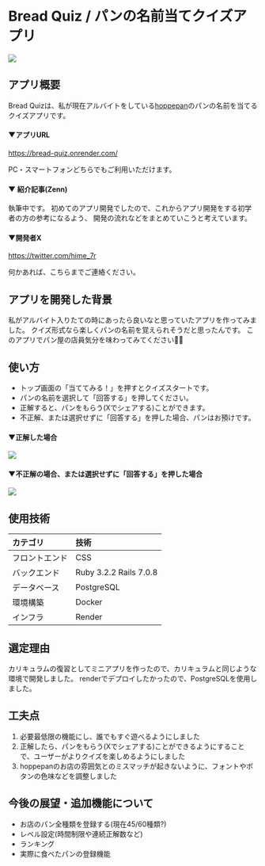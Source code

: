 # Bread Quiz / パンの名前当てクイズアプリ
![](https://i.gyazo.com/2f774a5cc714356ed612aafe13428cbe.jpg)

## アプリ概要
Bread Quizは、私が現在アルバイトをしている[hoppepan](https://www.instagram.com/hoppe_pan/)のパンの名前を当てるクイズアプリです。

#### ▼アプリURL
https://bread-quiz.onrender.com/

PC・スマートフォンどちらでもご利用いただけます。

#### ▼ 紹介記事(Zenn)
執筆中です。
初めてのアプリ開発でしたので、これからアプリ開発をする初学者の方の参考になるよう、
開発の流れなどをまとめていこうと考えています。

#### ▼開発者X
https://twitter.com/hime_7r

何かあれば、こちらまでご連絡ください。

## アプリを開発した背景
私がアルバイト入りたての時にあったら良いなと思っていたアプリを作ってみました。
クイズ形式なら楽しくパンの名前を覚えられそうだと思ったんです。
このアプリでパン屋の店員気分を味わってみてください🍞✨

## 使い方
- トップ画面の「当ててみる！」を押すとクイズスタートです。
- パンの名前を選択して「回答する」を押してください。
- 正解すると、パンをもらう(Xでシェアする)ことができます。
- 不正解、または選択せずに「回答する」を押した場合、パンはお預けです。

#### ▼正解した場合
![](https://i.gyazo.com/a075577fdc1af0dd7740ed7b366fcf10.gif)

#### ▼不正解の場合、または選択せずに「回答する」を押した場合
![](https://i.gyazo.com/2d286a96f05feb09afff2008f0da67d5.gif)

## 使用技術
|カテゴリ|技術|
|:--|:--|
|フロントエンド|CSS|
|バックエンド|Ruby 3.2.2 Rails 7.0.8|
|データベース|PostgreSQL|
|環境構築|Docker|
|インフラ|Render|

## 選定理由
カリキュラムの復習としてミニアプリを作ったので、カリキュラムと同じような環境で開発しました。
renderでデプロイしたかったので、PostgreSQLを使用しました。

## 工夫点
1. 必要最低限の機能にし、誰でもすぐ遊べるようにしました
2. 正解したら、パンをもらう(Xでシェアする)ことができるようにすることで、ユーザーがよりクイズを楽しめるようにしました
3. hoppepanのお店の雰囲気とのミスマッチが起きないように、フォントやボタンの色味などを調整しました

## 今後の展望・追加機能について
- お店のパン全種類を登録する(現在45/60種類?)
- レベル設定(時間制限や連続正解数など)
- ランキング
- 実際に食べたパンの登録機能
